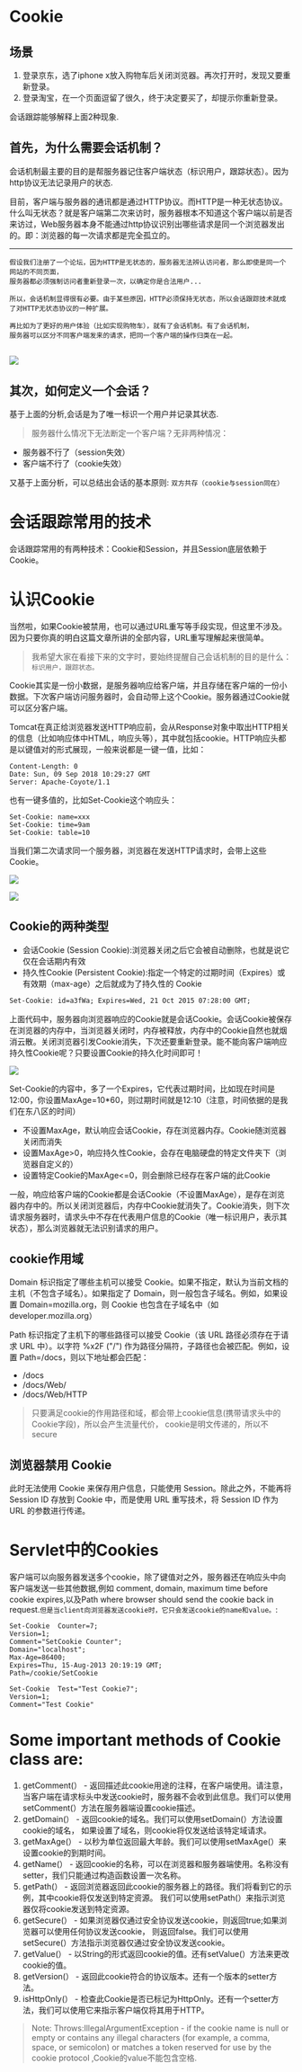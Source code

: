 # Cookie

## 场景

1. 登录京东，选了iphone x放入购物车后关闭浏览器。再次打开时，发现又要重新登录。
2. 登录淘宝，在一个页面逗留了很久，终于决定要买了，却提示你重新登录。

会话跟踪能够解释上面2种现象.

## 首先，为什么需要会话机制？
   
会话机制最主要的目的是帮服务器记住客户端状态（标识用户，跟踪状态）。因为http协议无法记录用户的状态.

目前，客户端与服务器的通讯都是通过HTTP协议。而HTTP是一种无状态协议。什么叫无状态？就是客户端第二次来访时，服务器根本不知道这个客户端以前是否来访过，Web服务器本身不能通过http协议识别出哪些请求是同一个浏览器发出的。即：浏览器的每一次请求都是完全孤立的。

---
    假设我们注册了一个论坛，因为HTTP是无状态的，服务器无法辨认访问者，那么即使是同一个网站的不同页面，
    服务器都必须强制访问者重新登录一次，以确定你是合法用户...

    所以，会话机制显得很有必要。由于某些原因，HTTP必须保持无状态，所以会话跟踪技术就成了对HTTP无状态协议的一种扩展。

    再比如为了更好的用户体验（比如实现购物车），就有了会话机制。有了会话机制，
    服务器可以区分不同客户端发来的请求，把同一个客户端的操作归类在一起。

![](pics/会话机制实现了区分客户端.jpg)
---

## 其次，如何定义一个会话？

基于上面的分析,会话是为了唯一标识一个用户并记录其状态.

>服务器什么情况下无法断定一个客户端？无非两种情况：

- 服务器不行了（session失效）
- 客户端不行了（cookie失效）

又基于上面分析，可以总结出会话的基本原则: `双方共存（cookie与session同在）`

# 会话跟踪常用的技术

会话跟踪常用的有两种技术：Cookie和Session，并且Session底层依赖于Cookie。

# 认识Cookie

当然啦，如果Cookie被禁用，也可以通过URL重写等手段实现，但这里不涉及。因为只要你真的明白这篇文章所讲的全部内容，URL重写理解起来很简单。

>我希望大家在看接下来的文字时，要始终提醒自己会话机制的目的是什么：`标识用户，跟踪状态。`

Cookie其实是一份小数据，是服务器响应给客户端，并且存储在客户端的一份小数据。下次客户端访问服务器时，会自动带上这个Cookie。服务器通过Cookie就可以区分客户端。

Tomcat在真正给浏览器发送HTTP响应前，会从Response对象中取出HTTP相关的信息（比如响应体中HTML，响应头等），其中就包括cookie。HTTP响应头都是以键值对的形式展现，一般来说都是一键一值，比如：

```
Content-Length: 0
Date: Sun, 09 Sep 2018 10:29:27 GMT
Server: Apache-Coyote/1.1
```

也有一键多值的，比如Set-Cookie这个响应头：

```
Set-Cookie: name=xxx
Set-Cookie: time=9am
Set-Cookie: table=10
```

当我们第二次请求同一个服务器，浏览器在发送HTTP请求时，会带上这些Cookie。

![](pics/browser-cookie.jpg)

![](pics/browser-cookie2.jpg)

## Cookie的两种类型

- 会话Cookie (Session Cookie):浏览器关闭之后它会被自动删除，也就是说它仅在会话期内有效
- 持久性Cookie (Persistent Cookie):指定一个特定的过期时间（Expires）或有效期（max-age）之后就成为了持久性的 Cookie

```html
Set-Cookie: id=a3fWa; Expires=Wed, 21 Oct 2015 07:28:00 GMT;
```

上面代码中，服务器向浏览器响应的Cookie就是会话Cookie。会话Cookie被保存在浏览器的内存中，当浏览器关闭时，内存被释放，内存中的Cookie自然也就烟消云散。关闭浏览器引发Cookie消失，下次还要重新登录。能不能向客户端响应持久性Cookie呢？只要设置Cookie的持久化时间即可！

![](pics/设置持久化cookie.jpg)

Set-Cookie的内容中，多了一个Expires，它代表过期时间，比如现在时间是12:00，你设置MaxAge=10*60，则过期时间就是12:10（注意，时间依据的是我们在东八区的时间）

- 不设置MaxAge，默认响应会话Cookie，存在浏览器内存。Cookie随浏览器关闭而消失
- 设置MaxAge>0，响应持久性Cookie，会存在电脑硬盘的特定文件夹下（浏览器自定义的）
- 设置特定Cookie的MaxAge<=0，则会删除已经存在客户端的此Cookie

一般，响应给客户端的Cookie都是会话Cookie（不设置MaxAge），是存在浏览器内存中的。所以关闭浏览器后，内存中Cookie就消失了。Cookie消失，则下次请求服务器时，请求头中不存在代表用户信息的Cookie（唯一标识用户，表示其状态），那么浏览器就无法识别请求的用户。

## cookie作用域

Domain 标识指定了哪些主机可以接受 Cookie。如果不指定，默认为当前文档的主机（不包含子域名）。如果指定了 Domain，则一般包含子域名。例如，如果设置 Domain=mozilla.org，则 Cookie 也包含在子域名中（如 developer.mozilla.org）

Path 标识指定了主机下的哪些路径可以接受 Cookie（该 URL 路径必须存在于请求 URL 中）。以字符 %x2F ("/") 作为路径分隔符，子路径也会被匹配。例如，设置 Path=/docs，则以下地址都会匹配：

- /docs
- /docs/Web/
- /docs/Web/HTTP

>只要满足cookie的作用路径和域，都会带上cookie信息(携带请求头中的Cookie字段)，所以会产生流量代价，
cookie是明文传递的，所以不secure

## 浏览器禁用 Cookie

此时无法使用 Cookie 来保存用户信息，只能使用 Session。除此之外，不能再将 Session ID 存放到 Cookie 中，而是使用 URL 重写技术，将 Session ID 作为 URL 的参数进行传递。

# Servlet中的Cookies

客户端可以向服务器发送多个cookie，除了键值对之外，服务器还在响应头中向客户端发送一些其他数据,例如 comment, domain, maximum time before cookie expires,以及Path where browser should send the cookie back in request.`但是当client向浏览器发送cookie时，它只会发送cookie的name和value。`:

```
Set-Cookie	Counter=7;
Version=1;
Comment="SetCookie Counter";
Domain="localhost";
Max-Age=86400;
Expires=Thu, 15-Aug-2013 20:19:19 GMT;
Path=/cookie/SetCookie

Set-Cookie	Test="Test Cookie7";
Version=1;
Comment="Test Cookie"
```

# Some important methods of Cookie class are:

1. getComment(） - 返回描述此cookie用途的注释，在客户端使用。请注意，当客户端在请求标头中发送cookie时，服务器不会收到此信息。我们可以使用setComment(）方法在服务器端设置cookie描述。
2. getDomain(） - 返回cookie的域名。我们可以使用setDomain(）方法设置cookie的域名，
如果设置了域名，则cookie将仅发送给该特定域请求。
3. getMaxAge(） - 以秒为单位返回最大年龄。我们可以使用setMaxAge(）来设置cookie的到期时间。
4. getName(） - 返回cookie的名称，可以在浏览器和服务器端使用。名称没有setter，我们只能通过构造函数设置一次名称。
5. getPath(） - 返回浏览器返回此cookie的服务器上的路径。我们将看到它的示例，其中cookie将仅发送到特定资源。
我们可以使用setPath(）来指示浏览器仅将cookie发送到特定资源。
6. getSecure(） - 如果浏览器仅通过安全协议发送cookie，则返回true;如果浏览器可以使用任何协议发送cookie，
则返回false。我们可以使用setSecure(）方法指示浏览器仅通过安全协议发送cookie。
7. getValue(） - 以String的形式返回cookie的值。还有setValue(）方法来更改cookie的值。
8. getVersion(） - 返回此cookie符合的协议版本。还有一个版本的setter方法。
9. isHttpOnly(） - 检查此Cookie是否已标记为HttpOnly。还有一个setter方法，我们可以使用它来指示客户端仅将其用于HTTP。

> Note: Throws:IllegalArgumentException - if the cookie name is null or 
empty or contains any illegal characters (for example, a comma, space, 
or semicolon) or matches a token reserved for use by the cookie protocol
,Cookie的value不能包含空格.